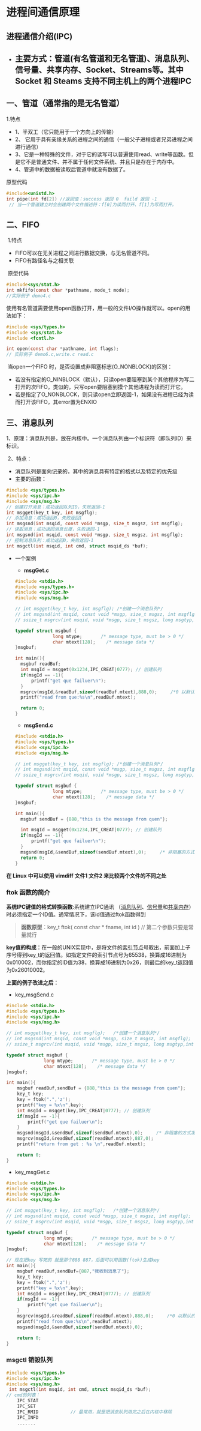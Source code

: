 # 进程间通信原理
## 进程通信介绍(IPC)
 * ## 主要方式：管道(有名管道和无名管道)、消息队列、信号量、共享内存、Socket、Streams等。其中Socket 和 Steams 支持不同主机上的两个进程IPC

## 一、管道（通常指的是无名管道）

1.特点

   * 1、半双工（它只能用于一个方向上的传输）
   * 2、 它用于具有亲缘关系的进程之间的通信（一般父子进程或者兄弟进程之间进行通信）
   * 3、它是一种特殊的文件，对于它的读写可以普遍使用read、write等函数。但是它不是普通文件、并不属于任何文件系统、并且只是存在于内存中。
   * 4、管道中的数据被读取后管道中就没有数据了。

  原型代码

```c
#include<unistd.h>
int pipe(int fd[2]) //返回值：success 返回 0  faild 返回 -1
 // 当一个管道建立时会创建两个文件描述符：f[0]为读而打开、f[1]为写而打开。
```

## 二、FIFO

​	1.特点

   * FIFO可以在无关进程之间进行数据交换，与无名管道不同。
   * FIFO有路径名与之相关联

​     原型代码

````c
#include<sys/stat.h>
int mkfifo(const char *pathname, mode_t mode);
//实际例子 demo4.c
````

​	使用有名管道需要使用open函数打开，用一般的文件I/O操作就可以。open的用法如下：

````c
#include <sys/types.h>
#include <sys/stat.h>
#include <fcntl.h>

int open(const char *pathname, int flags);
// 实际例子 demo6.c,write.c read.c
````

​	当open一个FIFO 时，是否设置成非阻塞标志(O_NONBLOCK)的区别：

* 若没有指定的O_NINBLOCK（默认），只读open要阻塞到某个其他程序为写二打开的次FIFO，类似的，只写open要阻塞到摸个其他进程为读而打开它。
* 若是指定了O_NONBLOCK，则只读open立即返回-1，如果没有进程已经为读而打开该FIFO，其error置为ENXIO

## 三、消息队列

​	1、原理：消息队列是<font color="red"></font>，放在内核中。一个消息队列由一个标识符（即队列ID）来标识。

​	2、特点：

* 消息队列是面向记录的，其中的消息具有特定的格式以及特定的优先级
* 主要的函数：

~~~c
#include <sys/types.h>
#include <sys/ipc.h>
#include <sys/msg.h>
// 创建打开消息：成功返回队列ID，失败返回-1
int msgget(key_t key, int msgflg);
// 添加消息：成功返回0，失败返回1
int msgsnd(int msqid, const void *msgp, size_t msgsz, int msgflg);
// 读取消息：成功返回消息长度，失败返回-1
int msgsnd(int msqid, const void *msgp, size_t msgsz, int msgflg);
// 控制消息队列：成功返回0，失败返回-1
int msgctl(int msqid, int cmd, struct msqid_ds *buf);
~~~

* 一个案例   

  * **msgGet.c**

  ````c
  #include <stdio.h>
  #include <sys/types.h>
  #include <sys/ipc.h>
  #include <sys/msg.h>
  
  // int msgget(key_t key, int msgflg);	/*创建一个消息队列*/
  // int msgsnd(int msqid, const void *msgp, size_t msgsz, int msgflg);	/*发送一个消息*/
  // ssize_t msgrcv(int msqid, void *msgp, size_t msgsz, long msgtyp,int msgflg);	/*接收消息*/
  
  typedef struct msgbuf {
                long mtype;       /* message type, must be > 0 */
                char mtext[128];    /* message data */
  }msgbuf;
  
  int main(){
  	msgbuf readBuf;
  	int msgId = msgget(0x1234,IPC_CREAT|0777); // 创建队列
  	if(msgId == -1){
  		printf("get que failuer\n");
  	}
  	msgrcv(msgId,&readBuf,sizeof(readBuf.mtext),888,0);		/*0 以默认的方式读取消息（阻塞）*/
  	printf("read from que:%s\n",readBuf.mtext);
  
  	return 0;
  }
  ````

  * **msgSend.c**

  ```c
  #include <stdio.h>
  #include <sys/types.h>
  #include <sys/ipc.h>
  #include <sys/msg.h>
  
  // int msgget(key_t key, int msgflg);	/*创建一个消息队列*/
  // int msgsnd(int msqid, const void *msgp, size_t msgsz, int msgflg);	/*发送一个消息*/
  // ssize_t msgrcv(int msqid, void *msgp, size_t msgsz, long msgtyp,int msgflg);	/*接收消息*/
  
  typedef struct msgbuf {
                long mtype;       /* message type, must be > 0 */
                char mtext[128];    /* message data */
  }msgbuf;
  
  int main(){
  	msgbuf sendBuf = {888,"this is the message from quen"};
  
  	int msgId = msgget(0x1234,IPC_CREAT|0777); // 创建队列
  	if(msgId == -1){
  		printf("get que failuer\n");
  	}
  	msgsnd(msgId,&sendBuf,sizeof(sendBuf.mtext),0);		/* 非阻塞的方式发送 */
  	return 0;
  }
  ```

**在 Linux 中可以使用 vimdiff 文件1  文件2  来比较两个文件的不同之处**

### ftok 函数的简介

**系统IPC键值的格式转换函数**:系统建立IPC通讯 （[消息队列](https://baike.baidu.com/item/消息队列)、[信号量](https://baike.baidu.com/item/信号量)和[共享内存](https://baike.baidu.com/item/共享内存)） 时必须指定一个ID值。通常情况下，该id值通过ftok函数得到

> **函数原型**：key_t ftok( const char * fname, int id )     // 第二个参数只要是常量就行

**key值的构成**：在一般的UNIX实现中，是将文件的[索引节点](https://baike.baidu.com/item/索引节点)号取出，前面加上子序号得到key_t的返回值。如指定文件的索引节点号为65538，换算成16进制为0x010002，而你指定的ID值为38，换算成16进制为0x26，则最后的key_t返回值为0x26010002。

**上面的例子改进之后：**

* key_msgSend.c

```c
#include <stdio.h>
#include <sys/types.h>
#include <sys/ipc.h>
#include <sys/msg.h>

// int msgget(key_t key, int msgflg);	/*创建一个消息队列*/
// int msgsnd(int msqid, const void *msgp, size_t msgsz, int msgflg);	/*发送一个消息*/
// ssize_t msgrcv(int msqid, void *msgp, size_t msgsz, long msgtyp,int msgflg);	/*接收消息*/

typedef struct msgbuf {
              long mtype;       /* message type, must be > 0 */
              char mtext[128];    /* message data */
}msgbuf;

int main(){
	msgbuf readBuf,sendBuf = {888,"this is the message from quen"};
	key_t key;
	key = ftok(".",'z');
	printf("key = %x\n",key);
	int msgId = msgget(key,IPC_CREAT|0777); // 创建队列
	if(msgId == -1){
		printf("get que failuer\n");
	}
	msgsnd(msgId,&sendBuf,sizeof(sendBuf.mtext),0);		/* 非阻塞的方式发送 */
	msgrcv(msgId,&readBuf,sizeof(readBuf.mtext),887,0);
	printf("return from get : %s \n",readBuf.mtext);

	return 0;
}
```

* key_msgGet.c

```c
#include <stdio.h>
#include <sys/types.h>
#include <sys/ipc.h>
#include <sys/msg.h>

// int msgget(key_t key, int msgflg);	/*创建一个消息队列*/
// int msgsnd(int msqid, const void *msgp, size_t msgsz, int msgflg);	/*发送一个消息*/
// ssize_t msgrcv(int msqid, void *msgp, size_t msgsz, long msgtyp,int msgflg);	/*接收消息*/

typedef struct msgbuf {
              long mtype;       /* message type, must be > 0 */
              char mtext[128];    /* message data */
}msgbuf;

// 现在把key 写死的 就是那个888 887，后面可以用函数(ftok)生成key
int main(){
	msgbuf readBuf,sendBuf={887,"我收到消息了"};
	key_t key;
	key = ftok(".",'z');
	printf("key = %x\n",key);
	int msgId = msgget(key,IPC_CREAT|0777); // 创建队列
	if(msgId == -1){
		printf("get que failuer\n");
	}	
	msgrcv(msgId,&readBuf,sizeof(readBuf.mtext),888,0);		/*0 以默认的方式读取消息（阻塞）*/
	printf("read from que:%s\n",readBuf.mtext);
	msgsnd(msgId,&sendBuf,sizeof(sendBuf.mtext),0);

	return 0;
}
```

### msgctl 销毁队列

```c
#include <sys/types.h>
#include <sys/ipc.h>
#include <sys/msg.h>
 int msgctl(int msqid, int cmd, struct msqid_ds *buf);
// cmd的列表：
    IPC_STAT
    IPC_SET
    IPC_RMID			// 最常用，就是把消息队列用完之后在内核中移除
    IPC_INFD
    .......
```


